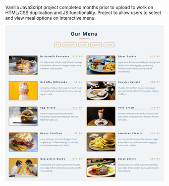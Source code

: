 Vanilla JavaScript project completed months prior to upload to work on HTML/CSS duplication and JS functionality. 
Project to allow users to select and view meal options on interactive menu.

![Screen capture of Color Flipper homepage](./Final-Project-Photo/FinalScreenCap-Menu1.JPEG)